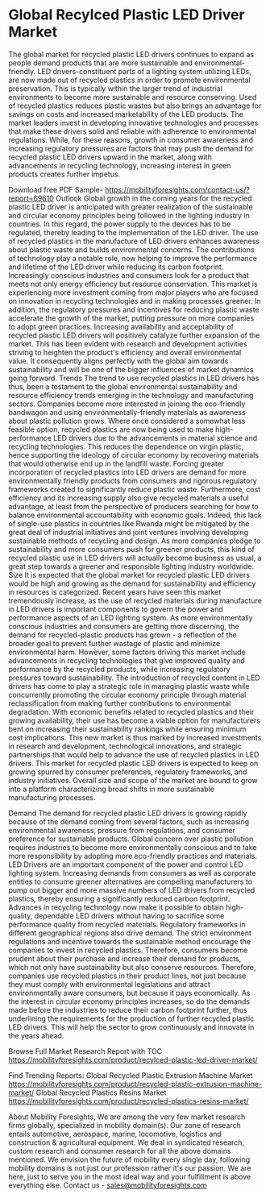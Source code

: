 # Global Recylced Plastic LED Driver Market

The global market for recycled plastic LED drivers continues to expand as people demand products that are more sustainable and environmental-friendly. LED drivers-constituent parts of a lighting system utilizing LEDs, are now made out of recycled plastics in order to promote environmental preservation. This is typically within the larger trend of industrial environments to become more sustainable and resource conserving. Used of recycled plastics reduces plastic wastes but also brings an advantage for savings on costs and increased marketability of the LED products. The market leaders invest in developing innovative technologies and processes that make these drivers solid and reliable with adherence to environmental regulations. While, for these reasons, growth in consumer awareness and increasing regulatory pressures are factors that may push the demand for recycled plastic LED drivers upward in the market, along with advancements in recycling technology, increasing interest in green products creates further impetus.

Download free PDF Sample- https://mobilityforesights.com/contact-us/?report=69610
Outlook
Global growth in the coming years for the recycled plastic LED driver is anticipated with greater realization of the sustainable and circular economy principles being followed in the lighting industry in countries. In this regard, the power supply to the devices has to be regulated, thereby leading to the implementation of the LED driver. The use of recycled plastics in the manufacture of LED drivers enhances awareness about plastic waste and builds environmental concerns. The contributions of technology play a notable role, now helping to improve the performance and lifetime of the LED driver while reducing its carbon footprint. Increasingly conscious industries and consumers look for a product that meets not only energy efficiency but resource conservation. This market is experiencing more investment coming from major players who are focused on innovation in recycling technologies and in making processes greener. In addition, the regulatory pressures and incentives for reducing plastic waste accelerate the growth of the market, putting pressure on more companies to adopt green practices. Increasing availability and acceptability of recycled plastic LED drivers will positively catalyze further expansion of the market. This has been evident with research and development activities striving to heighten the product's efficiency and overall environmental value. It consequently aligns perfectly with the global aim towards sustainability and will be one of the bigger influences of market dynamics going forward.
Trends
The trend to use recycled plastics in LED drivers has thus, been a testament to the global environmental sustainability and resource efficiency trends emerging in the technology and manufacturing sectors. Companies become more interested in joining the eco-friendly bandwagon and using environmentally-friendly materials as awareness about plastic pollution grows. Where once considered a somewhat less feasible option, recycled plastics are now being used to make high-performance LED drivers due to the advancements in material science and recycling technologies. This reduces the dependence on virgin plastic, hence supporting the ideology of circular economy by recovering materials that would otherwise end up in the landfill waste. Forcing greater incorporation of recycled plastics into LED drivers are demand for more environmentally friendly products from consumers and rigorous regulatory frameworks created to significantly reduce plastic waste. Furthermore, cost efficiency and its increasing supply also give recycled materials a useful advantage, at least from the perspective of producers searching for how to balance environmental accountability with economic goals. Indeed, this lack of single-use plastics in countries like Rwanda might be mitigated by the great deal of industrial initiatives and joint ventures involving developing sustainable methods of recycling and design. As more companies pledge to sustainability and more consumers push for greener products, this kind of recycled plastic use in LED drivers will actually become business as usual, a great step towards a greener and responsible lighting industry worldwide.
Size
It is expected that the global market for recycled plastic LED drivers would be high and growing as the demand for sustainability and efficiency in resources is categorized. Recent years have seen this market tremendously increase, as the use of recycled materials during manufacture in LED drivers is important components to govern the power and performance aspects of an LED lighting system. As more environmentally conscious industries and consumers are getting more discerning, the demand for recycled-plastic products has grown - a reflection of the broader goal to prevent further wastage of plastic and minimize environmental harm. However, some factors driving this market include advancements in recycling technologies that give improved quality and performance by the recycled products, while increasing regulatory pressures toward sustainability. The introduction of recycled content in LED drivers has come to play a strategic role in managing plastic waste while concurrently promoting the circular economy principle through material reclassification from making further contributions to environmental degradation. With economic benefits related to recycled plastics and their growing availability, their use has become a viable option for manufacturers bent on increasing their sustainability rankings while ensuring minimum cost implications. This new market is thus marked by increased investments in research and development, technological innovations, and strategic partnerships that would help to advance the use of recycled plastics in LED drivers. This market for recycled plastic LED drivers is expected to keep on growing spurred by consumer preferences, regulatory frameworks, and industry initiatives. Overall size and scope of the market are bound to grow into a platform characterizing broad shifts in more sustainable manufacturing processes.


Demand
The demand for recycled plastic LED drivers is growing rapidly because of the demand coming from several factors, such as increasing environmental awareness, pressure from regulations, and consumer preference for sustainable products. Global concern over plastic pollution requires industries to become more environmentally conscious and to take more responsibility by adopting more eco-friendly practices and materials. LED Drivers are an important component of the power and control LED lighting system. Increasing demands from consumers as well as corporate entities to consume greener alternatives are compelling manufacturers to pump out bigger and more massive numbers of LED drivers from recycled plastics, thereby ensuring a significantly reduced carbon footprint. Advances in recycling technology now make it possible to obtain high-quality, dependable LED drivers without having to sacrifice some performance quality from recycled materials. Regulatory frameworks in different geographical regions also drive demand. The strict environment regulations and incentive towards the sustainable method encourage the companies to invest in recycled plastics. Therefore, consumers become prudent about their purchase and increase their demand for products, which not only have sustainability but also conserve resources. Therefore, companies use recycled plastics in their product lines, not just because they must comply with environmental legislations and attract environmentally aware consumers, but because it pays economically. As the interest in circular economy principles increases, so do the demands made before the industries to reduce their carbon footprint further, thus underlining the requirements for the production of further recycled plastic LED drivers. This will help the sector to grow continuously and innovate in the years ahead.


Browse Full Market Research Report with TOC https://mobilityforesights.com/product/recylced-plastic-led-driver-market/


Find Trending Reports:
Global Recycled Plastic Extrusion Machine Market
https://mobilityforesights.com/product/recycled-plastic-extrusion-machine-market/
Global Recycled Plastics Resins Market 
https://mobilityforesights.com/product/recycled-plastics-resins-market/


About Mobility Foresights,
We are among the very few market research firms globally, specialized in mobility domain(s). Our zone of research entails automotive, aerospace, marine, locomotive, logistics and construction & agricultural equipment. We deal in syndicated research, custom research and consumer research for all the above domains mentioned.
We envision the future of mobility every single day, following mobility domains is not just our profession rather it's our passion. We are here, just to serve you in the most ideal way and your fulfillment is above everything else. Contact us -  sales@mobilityforesights.com 


